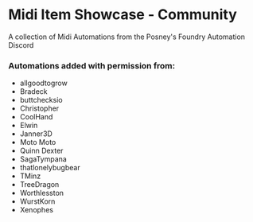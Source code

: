 # Midi Item Showcase - Community

A collection of Midi Automations from the Posney's Foundry Automation Discord

### Automations added with permission from:

- allgoodtogrow
- Bradeck
- buttchecksio
- Christopher
- CoolHand
- Elwin
- Janner3D
- Moto Moto
- Quinn Dexter
- SagaTympana
- thatlonelybugbear
- TMinz
- TreeDragon
- Worthlesston
- WurstKorn
- Xenophes

